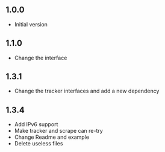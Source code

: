 ## 1.0.0

- Initial version

## 1.1.0

- Change the interface

## 1.3.1

- Change the tracker interfaces and add a new dependency

## 1.3.4
- Add IPv6 support
- Make tracker and scrape can re-try
- Change Readme and example
- Delete useless files